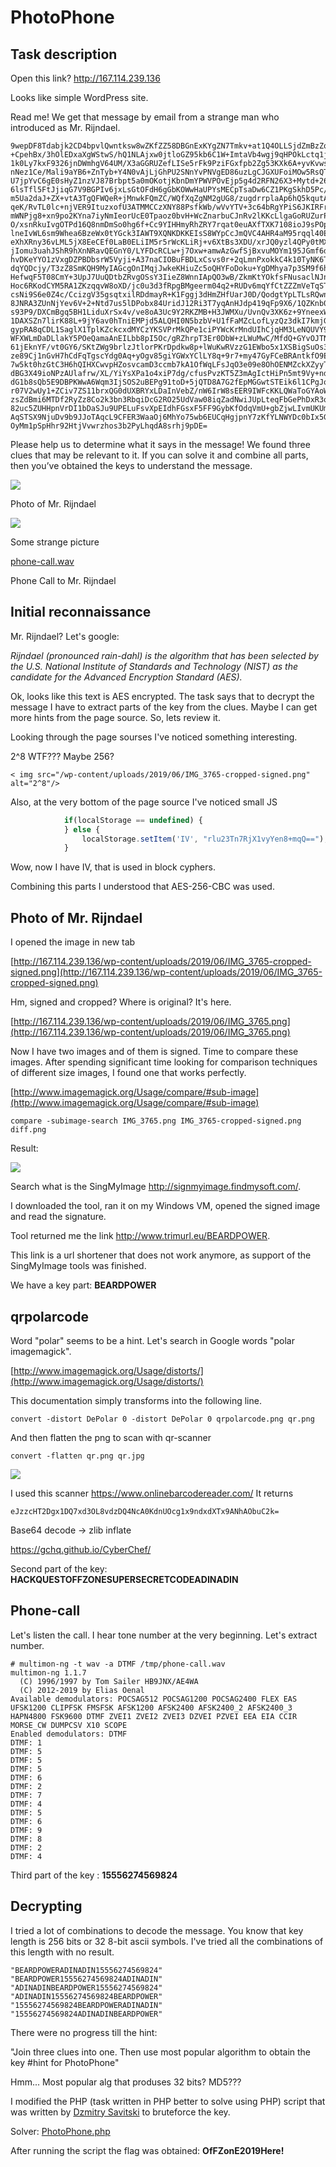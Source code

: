 # PhotoPhone

## Task description
Open this link?
<a href=http://167.114.239.136> http://167.114.239.136</a>

Looks like simple WordPress site.


Read me!
We get that message by email from a strange man who introduced as Mr. Rijndael.
```
9wepDF8Tdabjk2CD4bpvlQwntksw8wZKfZZ58DBGnExKYgZN7Tmkv+at1Q4OLLSjdZmBzZq/HKj+
+CpehBx/3hOlEDxaXgWStwS/hQ1NLAjxw0jtloGZ95kb6C1W+ImtaVb4wgj9qHPOkLctq1jkhQNu
1k0Ly7kxF9326jnDWmhgV64UM/X3aGGRUZefLISe5rFk9PziFGxfpb2Zg53KXk6A+yvKvwsdIPTC
nNez1Ce/Mali9aYB6+ZnTyb+Y4N0vAjLjGhPU2SNnYvPNVgED86uzLgCJGXUFoiMOw5RsQTuRVYE
U7jpYvC6gE0sHyZ1nzVJ87Brbpt5a0mOKotjKbnDmYPWVPOvEjp5g4d2RFN26X3+Mytd+26E/HtV
6lsTfl5FtJjiqG7V9BGPIv6jxLsGtOFdH6gGbKOWwHaUPYsMECpTsaDw6CZ1PKgSkhD5Pc/wqEad
m5Ua2daJ+ZX+vtA3TgQFWQeR+jMnwkFQmZC/WQfXqZgNM2gUG8/zugdrrplaAp6hQ5kqutA32SIO
qeK/RvTL0lc+njVER9ItuzxofU3ATMMCCzXNY88PsfkWb/wVvYTV+3c64bRgYPiS6JKIRFrbJR+X
mWNPjg8+xn9po2KYna7iyNmIeorUcE0Tpaoz0bvH+WcZnarbuCJnRv2lKKcLlgaGoRUZurPdJFUC
O/xsnRkuIvgOTPd16Q8nmDmSo0hg6f+Cc9YIHHmyRhZRY7rqat0euAXfTXK7108ioJ9sPOpciha4
lneIvWL6sm9Whea6BzeWx0tYGck3IAWT9XQNKDKKEIsS8WYpCcJmQVC4AHR4aM95rqql40EpmUah
eXhXRny36vLML5jX8EeCEf0LaB0ELiIM5r5rWcKLiRj+v6XtBs3XDU/xrJQ0yzl4QPy0tMXQ2jU+
jIomu3uahJShR9hXnNRavQEGnY0/LYFDcRCLw+j7Oxw+amwAzGwfSjBxvuMOYm195JGmf6drrC49
hvDKeYYO1zVxgDZPBDbsrW5Vyji+A37naCIOBuFBDLxCsvs0r+2qLmnPxokkC4k10TyNK6TXB87u
dqYQDcjy/T3zZ8SmKQH9MyIAGcgOnIMqjJwkeKHiuZc5oQHYFoDoku+YgDMhya7p3SM9f6hvVwbK
HefwqF5T08CmY+3UpJ7UuQDtbZRvgOSsY3IieZ8WnnIApQO3wB/ZkmKtYOkfsFNusaclNJnnH8M6
Hoc6RKodCYM5RA1ZKzqqvW8oXD/jc0u3d3fRpgBMgeerm04q2+RUDv6mqYfCtZZZmVeTqSTOCbiY
csNi9S6e0Z4c/CcizgV35gsqtxilRDdmayR+K1Fggj3dHmZHfUarJ0D/QodgtYpLTLsRQwnW/HhM
8JNRA3ZUnNjYev6V+2+Ntd7us5lDPobx84UridJ12Ri3T7yqAnHJdp419qFp9X6/1QZKnb0ccLRU
s93P9/DXCmBgq5BH1LiduXrSx4v/ve8oA3Uc9Y2RKZMB+H3JWMXu/UvnQv3XK6z+9YneexWavdqi
1DAXSZn7lirK88L+9jY6av0hTniEMPjd5ALQHI0N5bzbV+U1fFaMZcLofLyzQz3dkI7kmjGfMa0b
gypRA8qCDL1SaglX1TplKZckcxdMYCzYKSVPrMkQPe1ciPYWcKrMndUIhCjqHM3LeNQUVY9FBKaW
WFXWLmDaDLlakY5POeQamaAnEILbb8pI5Oc/gRZhrpT3Er0DbW+zLWuMwC/MfdQ+GYvOJTNfhmjj
61jEknYF/vt0GY6/SKtZWg9brlzJtlorPKrDpdkw8p+lWuKwRVzzG1EWbo5x1XSBigSuOs3i5+Wf
ze89Cj1nGvH7hCdFqTgscYdg0Aq+yOgv85giYGWxYClLY8q+9r7+my47GyFCeBRAntkfO9Eudxrd
7w5kt0hzGtC3H6hQIHXCwvpHZosvcamD3ccmb7kA1OfWqLFsJqO3e09e8OhOENMZckXZyyTGuzhW
dBG3X49ioNPzAUlafrw/XL/YiYsXPa1o4xiP7dg/cfusPvzKT5Z3mAgIctHiPn5mt9Vy+nd4kej4
dG1b8sQb5E9DBPKWwA6Wqm3IjSOS2uBEPg91toD+5jQTD8A7G2fEpMGGwtSTEik6l1CPgJoNwk35
r07V2wUy1+ZCiv7ZS11brxQG0dUXBRYxLDaInVebZ/nW6IrW8sEER9IWFcKKLQWaToGYAoWFwhMV
zsZdBmi6MTDf2RyZz8Co2k3bn3RbqiDcG2RO25UdVaw08iqZadNwiJUpLteqFbGePhDxR3qKDHyq
82uc5ZUHHpnVrDI1bDaSJu9UPELuFsvXpEIdhFGsxF5FF9GybKfOdqVmU+gbZjwLIvmUKUmJvOjX
AqSTSX9NjuDv9b9JJoTAqcL9CFER3WaaOj6MhYo75wb6EUCqHgjpnY7zKfYLNWYDc0bIx5GzKXvn
OyMm1pSpHhr92HtjVvwrzhos3b2PyLhqdA8srhj9pDE=
```
Please help us to determine what it says in the message! We found three clues that may be relevant to it. If you can solve it and combine all parts, then you’ve obtained the keys to understand the message.


![](clues/IMG_3765-cropped-signed.png)

Photo of Mr. Rijndael

![](clues/qrpolarcode.png)

Some strange picture

[phone-call.wav](clues/phone-call.wav)

Phone Call to Mr. Rijndael

## Initial reconnaissance
Mr. Rijndael? 
Let's google:

*Rijndael (pronounced rain-dahl) is the algorithm that has been selected by the U.S. National Institute of Standards and Technology (NIST) as the candidate for the Advanced Encryption Standard (AES).*

Ok, looks like this text is AES encrypted. The task says that to decrypt the message I have to extract parts of the key from the clues. Maybe I can get more hints from the page source. So, lets review it. 

Looking through the page sourses I've noticed something interesting. 

2^8 WTF??? Maybe 256?
```
< img src="/wp-content/uploads/2019/06/IMG_3765-cropped-signed.png" alt="2^8"/>
```

Also, at the very bottom of the page source I've noticed small JS

```js
            if(localStorage == undefined) {
            } else {
                localStorage.setItem('IV', "rlu23Tn7RjX1vyYen8+mqQ==");
            }
```

Wow, now I have IV, that is used in block cyphers.

Combining this parts I understood that AES-256-CBC was used.

## Photo of Mr. Rijndael
I opened the image in new tab

[http://167.114.239.136/wp-content/uploads/2019/06/IMG_3765-cropped-signed.png](http://167.114.239.136/wp-content/uploads/2019/06/IMG_3765-cropped-signed.png)

Hm, signed and cropped? Where is original? It's here.

[http://167.114.239.136/wp-content/uploads/2019/06/IMG_3765.png](http://167.114.239.136/wp-content/uploads/2019/06/IMG_3765.png)

Now I have two images and of them is signed. Time to compare these images.
After spending significant time looking for comparison techniques of different size images, I found one that works perfectly.

[http://www.imagemagick.org/Usage/compare/#sub-image](http://www.imagemagick.org/Usage/compare/#sub-image)


```
compare -subimage-search IMG_3765.png IMG_3765-cropped-signed.png diff.png
```

Result:

![](clues/diff-0.png)

Search what is the SingMyImage
http://signmyimage.findmysoft.com/.

I downloaded the tool, ran it on my Windows VM, opened the signed image and read the signature.

Tool returned me the link http://www.trimurl.eu/BEARDPOWER.

This link is a url shortener that does not work anymore, as support of the SingMyImage tools was finished. 

We have a key part: **BEARDPOWER**

## qrpolarcode

Word "polar" seems to be a hint. Let's search in Google words "polar imagemagick".

[http://www.imagemagick.org/Usage/distorts/](http://www.imagemagick.org/Usage/distorts/)

This documentation simply transforms into the following line.
```
convert -distort DePolar 0 -distort DePolar 0 qrpolarcode.png qr.png
```
And then flatten the png to scan with qr-scanner
```
convert -flatten qr.png qr.jpg
```
![](clues/qr.jpg)

I used this scanner https://www.onlinebarcodereader.com/
It returns
```
eJzzcHT2Dgx1DQ7xd3OL8vdzDQ4NcA0KdnUOcg1x9ndxdXTx9ANhAObuC2k=
```

Base64 decode -> zlib inflate

<a href="https://gchq.github.io/CyberChef">https://gchq.github.io/CyberChef/</a>


Second part of the key: **HACKQUESTOFFZONESUPERSECRETCODEADINADIN**

## Phone-call

Let's listen the call. I hear tone number at the very beginning. Let's extract number.
```
# multimon-ng -t wav -a DTMF /tmp/phone-call.wav 
multimon-ng 1.1.7
  (C) 1996/1997 by Tom Sailer HB9JNX/AE4WA
  (C) 2012-2019 by Elias Oenal
Available demodulators: POCSAG512 POCSAG1200 POCSAG2400 FLEX EAS UFSK1200 CLIPFSK FMSFSK AFSK1200 AFSK2400 AFSK2400_2 AFSK2400_3 HAPN4800 FSK9600 DTMF ZVEI1 ZVEI2 ZVEI3 DZVEI PZVEI EEA EIA CCIR MORSE_CW DUMPCSV X10 SCOPE
Enabled demodulators: DTMF
DTMF: 1
DTMF: 5
DTMF: 5
DTMF: 5
DTMF: 6
DTMF: 2
DTMF: 7
DTMF: 4
DTMF: 5
DTMF: 6
DTMF: 9
DTMF: 8
DTMF: 2
DTMF: 4
```
Third part of the key : **15556274569824**

## Decrypting

I tried a lot of combinations to decode the message. You know that key length is 256 bits or 32 8-bit ascii symbols.
I've tried all the combinations of this length with no result.

```
"BEARDPOWERADINADIN15556274569824"
"BEARDPOWER15556274569824ADINADIN"
"ADINADINBEARDPOWER15556274569824"
"ADINADIN15556274569824BEARDPOWER"
"15556274569824BEARDPOWERADINADIN"
"15556274569824ADINADINBEARDPOWER"
```

There were no progress till the hint:

"Join three clues into one. Then use most popular algorithm to obtain the key #hint for PhotoPhone"

Hmm... Most popular alg that produses 32 bits? MD5???

I modified the PHP (task written in PHP better to solve using PHP) script that was written by [Dzmitry Savitski](https://github.com/dzmitry-savitski) to bruteforce the key.

Solver: [PhotoPhone.php](PhotoPhone.php)

After running the script the flag was obtained: 
**OfFZonE2019Here!**